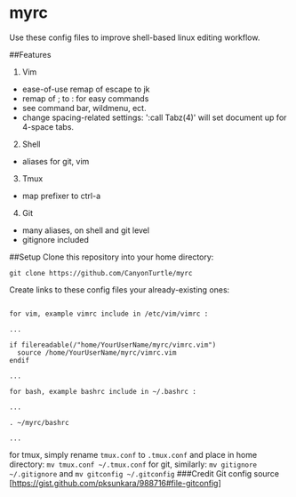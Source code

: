# myrc
Use these config files to improve shell-based linux editing workflow.

##Features
1. Vim
  * ease-of-use remap of escape to jk
  * remap of ; to : for easy commands
  * see command bar, wildmenu, ect.
  * change spacing-related settings: ':call Tabz(4)' will set document up for 4-space tabs. 
2. Shell
  * aliases for git, vim
3. Tmux
  * map prefixer to ctrl-a
4. Git
  * many aliases, on shell and git level
  * gitignore included

##Setup
Clone this repository into your home directory:

`git clone https://github.com/CanyonTurtle/myrc`

Create links to these config files your already-existing ones:
```

for vim, example vimrc include in /etc/vim/vimrc :

...

if filereadable(/"home/YourUserName/myrc/vimrc.vim")
  source /home/YourUserName/myrc/vimrc.vim
endif

...

for bash, example bashrc include in ~/.bashrc :

...

. ~/myrc/bashrc

...
```

for tmux, simply rename `tmux.conf` to `.tmux.conf` and place in home directory:
`mv tmux.conf ~/.tmux.conf`
for git, similarly: `mv gitignore ~/.gitignore` and `mv gitconfig ~/.gitconfig`
###Credit
Git config source [https://gist.github.com/pksunkara/988716#file-gitconfig]
